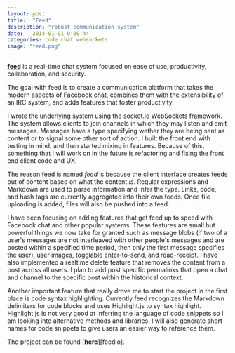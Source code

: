 ```yaml
---
layout: post
title:  "Feed"
description: "robust communication system"
date:   2014-01-01 0:00:44
categories: code chat websockets
image: "feed.png"
---
```


[**feed**][feed] is a real-time chat system focused on ease of use, productivity, collaboration, and security.

The goal with feed is to create a communication platform that takes the modern aspects of Facebook chat, combines them with the extensibility of an IRC system, and adds features that foster productivity.

I wrote the underlying system using the socket.io WebSockets framework. The system allows clients to join channels in which they may listen and emit messages. Messages have a type specifying wether they are being sent as content or to signal some other sort of action. I built the front end with testing in mind, and then started mixing in features. Because of this, something that I will work on in the future is refactoring and fixing the front end client code and UX.

The reason feed is named *feed* is because the client interface creates feeds out of content based on what the content *is*. Regular expressions and Markdown are used to parse information and infer the type. Links, code, and hash tags are currently aggregated into their own feeds. Once file uploading is added, files will also be pushed into a feed.

I have been focusing on adding features that get feed up to speed with Facebook chat and other popular systems. These features are small but powerful things we now take for granted such as message blobs (if two of a user's messages are not interleaved with other people's messages and are posted within a specified time period, then only the first message specifies the user), user images, togglable enter-to-send, and read-receipt. I have also implemented a realtime delete feature that removes the content from a post across all users. I plan to add post specific permalinks that open a chat and channel to the specific post within the historical context.

Another important feature that really drove me to start the project in the first place is code syntax highlighting. Currently feed recognizes the Markdown delimiters for code blocks and uses Highlight.js to syntax highlight. Highlight.js is not very good at inferring the language of code snippets so I am looking into alternative methods and libraries. I will also generate short names for code snippets to give users an easier way to reference them.

The project can be found [**here**][feedio].

[feed]: https://github.com/alexfreska/feed
